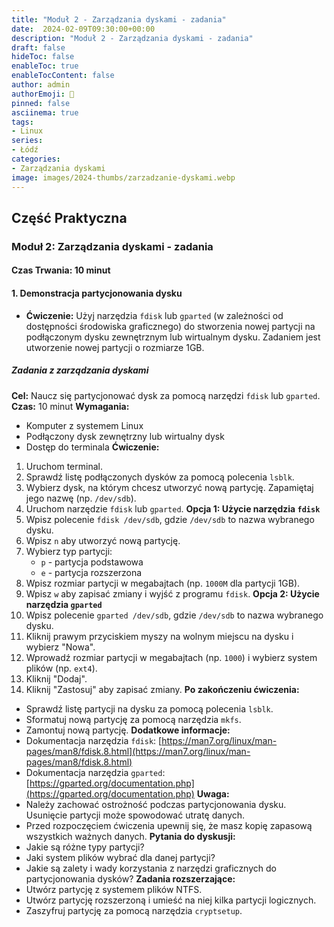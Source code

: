 ```yaml
---
title: "Moduł 2 - Zarządzania dyskami - zadania"
date:  2024-02-09T09:30:00+00:00
description: "Moduł 2 - Zarządzania dyskami - zadania"
draft: false
hideToc: false
enableToc: true
enableTocContent: false
author: admin
authorEmoji: 🐧
pinned: false
asciinema: true
tags:
- Linux
series:
- Łódź
categories:
- Zarządzania dyskami
image: images/2024-thumbs/zarzadzanie-dyskami.webp
---
```

## Część Praktyczna
### Moduł 2: Zarządzania dyskami - zadania
#### Czas Trwania: 10 minut
#### 1. **Demonstracja partycjonowania dysku**
- **Ćwiczenie:** Użyj narzędzia `fdisk` lub `gparted` (w zależności od dostępności środowiska graficznego) do stworzenia nowej partycji na podłączonym dysku zewnętrznym lub wirtualnym dysku. Zadaniem jest utworzenie nowej partycji o rozmiarze 1GB.
##### Zadania z zarządzania dyskami
**Cel:** Naucz się partycjonować dysk za pomocą narzędzi `fdisk` lub `gparted`.
**Czas:** 10 minut
**Wymagania:**
* Komputer z systemem Linux
* Podłączony dysk zewnętrzny lub wirtualny dysk
* Dostęp do terminala
**Ćwiczenie:**
1. Uruchom terminal.
2. Sprawdź listę podłączonych dysków za pomocą polecenia `lsblk`.
3. Wybierz dysk, na którym chcesz utworzyć nową partycję. Zapamiętaj jego nazwę (np. `/dev/sdb`).
4. Uruchom narzędzie `fdisk` lub `gparted`.
**Opcja 1: Użycie narzędzia `fdisk`**
1. Wpisz polecenie `fdisk /dev/sdb`, gdzie `/dev/sdb` to nazwa wybranego dysku.
2. Wpisz `n` aby utworzyć nową partycję.
3. Wybierz typ partycji:
    * `p` - partycja podstawowa
    * `e` - partycja rozszerzona
4. Wpisz rozmiar partycji w megabajtach (np. `1000M` dla partycji 1GB).
5. Wpisz `w` aby zapisać zmiany i wyjść z programu `fdisk`.
**Opcja 2: Użycie narzędzia `gparted`**
1. Wpisz polecenie `gparted /dev/sdb`, gdzie `/dev/sdb` to nazwa wybranego dysku.
2. Kliknij prawym przyciskiem myszy na wolnym miejscu na dysku i wybierz "Nowa".
3. Wprowadź rozmiar partycji w megabajtach (np. `1000`) i wybierz system plików (np. `ext4`).
4. Kliknij "Dodaj".
5. Kliknij "Zastosuj" aby zapisać zmiany.
**Po zakończeniu ćwiczenia:**
* Sprawdź listę partycji na dysku za pomocą polecenia `lsblk`.
* Sformatuj nową partycję za pomocą narzędzia `mkfs`.
* Zamontuj nową partycję.
**Dodatkowe informacje:**
* Dokumentacja narzędzia `fdisk`: [https://man7.org/linux/man-pages/man8/fdisk.8.html](https://man7.org/linux/man-pages/man8/fdisk.8.html)
* Dokumentacja narzędzia `gparted`: [https://gparted.org/documentation.php](https://gparted.org/documentation.php)
**Uwaga:**
* Należy zachować ostrożność podczas partycjonowania dysku. Usunięcie partycji może spowodować utratę danych.
* Przed rozpoczęciem ćwiczenia upewnij się, że masz kopię zapasową wszystkich ważnych danych.
**Pytania do dyskusji:**
* Jakie są różne typy partycji?
* Jaki system plików wybrać dla danej partycji?
* Jakie są zalety i wady korzystania z narzędzi graficznych do partycjonowania dysków?
**Zadania rozszerzające:**
* Utwórz partycję z systemem plików NTFS.
* Utwórz partycję rozszerzoną i umieść na niej kilka partycji logicznych.
* Zaszyfruj partycję za pomocą narzędzia `cryptsetup`.